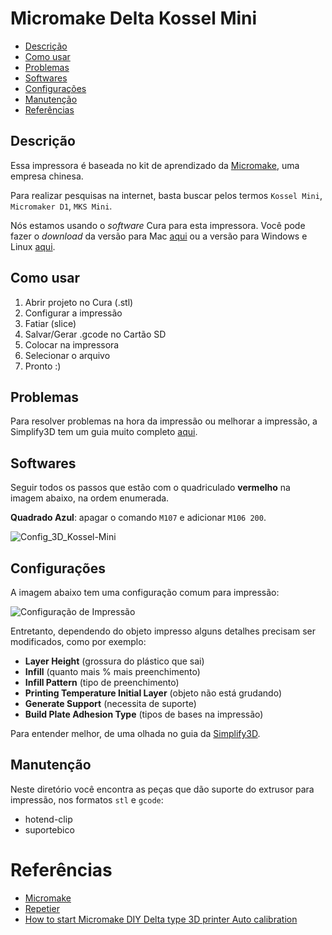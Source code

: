 
# Micromake Delta Kossel Mini

* [Descrição](#descrição)
* [Como usar](#como-usar)
* [Problemas](#problemas)
* [Softwares](#softwares)
* [Configurações](#configurações)
* [Manutenção](#manutenção)
* [Referências](#referências)

## Descrição

Essa impressora é baseada no kit de aprendizado da [Micromake](http://www.micromake.org/), uma empresa chinesa.

Para realizar pesquisas na internet, basta buscar pelos termos `Kossel Mini`, `Micromaker D1`, `MKS Mini`.

Nós estamos usando o *software* Cura para esta impressora. Você pode fazer o *download* da versão para Mac [aqui](https://drive.google.com/file/d/0B8ssrRNKTrw_SEViX2hucmZJNXM/view?usp=sharing) ou a versão para Windows e Linux [aqui](https://ultimaker.com/en/products/ultimaker-cura-software).

## Como usar

1. Abrir projeto no Cura (.stl)
2. Configurar a impressão
3. Fatiar (slice)
4. Salvar/Gerar .gcode no Cartão SD
5. Colocar na impressora
6. Selecionar o arquivo
7. Pronto :)

## Problemas

Para resolver problemas na hora da impressão ou melhorar a impressão, a Simplify3D tem um guia muito completo [aqui](https://www.simplify3d.com/support/print-quality-troubleshooting/).

## Softwares

Seguir todos os passos que estão com o quadriculado **vermelho** na imagem abaixo, na ordem enumerada.

**Quadrado Azul**: apagar o comando `M107` e adicionar `M106 200`.

![Config_3D_Kossel-Mini](https://raw.githubusercontent.com/fablabjoinville/playbook/master/equipamentos/impressora-3d-delta-kossel-mini/Config_3D_Kossel-Mini.png)

## Configurações

A imagem abaixo tem uma configuração comum para impressão:

![Configuração de Impressão](https://raw.githubusercontent.com/fablabjoinville/playbook/master/equipamentos/impressora-3d-delta-kossel-mini/Config_Impressao_3D_Kossel-Mini.png)

Entretanto, dependendo do objeto impresso alguns detalhes precisam ser modificados, como por exemplo:

* **Layer Height** (grossura do plástico que sai)
* **Infill** (quanto mais % mais preenchimento)
* **Infill Pattern** (tipo de preenchimento)
* **Printing Temperature Initial Layer** (objeto não está grudando)
* **Generate Support** (necessita de suporte)
* **Build Plate Adhesion Type** (tipos de bases na impressão)

Para entender melhor, de uma olhada no guia da [Simplify3D](https://www.simplify3d.com/support/print-quality-troubleshooting/).

## Manutenção

Neste diretório você encontra as peças que dão suporte do extrusor para impressão, nos formatos `stl` e `gcode`:

* hotend-clip
* suportebico

# Referências

* [Micromake](http://www.micromake.org/)
* [Repetier](https://www.repetier.com/)
* [How to start Micromake DIY Delta type 3D printer Auto calibration](https://www.youtube.com/watch?v=4H4AJsgLzyw)

